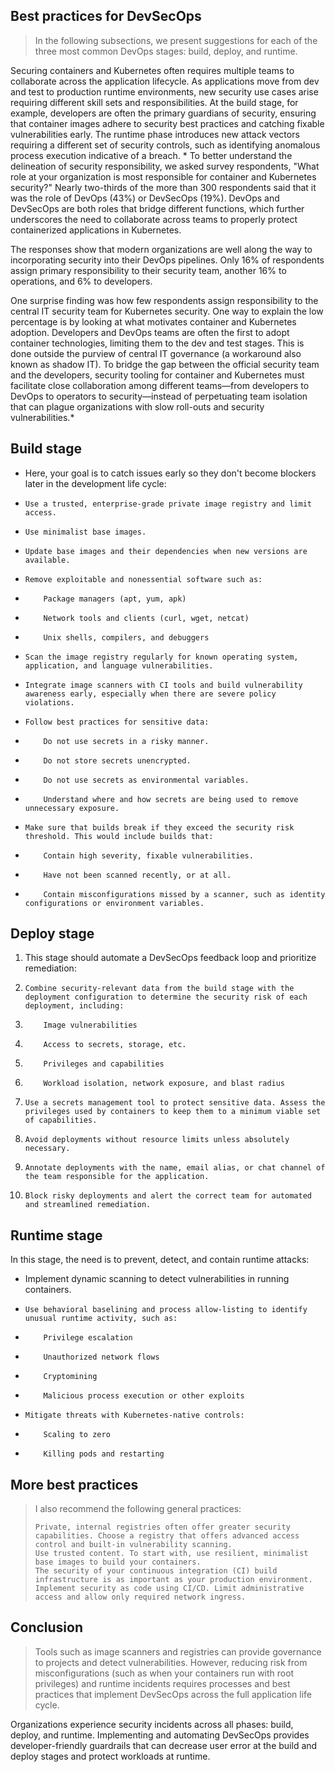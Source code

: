 ## Best practices for DevSecOps

> In the following subsections, we present suggestions for each of the three most common DevOps stages: build, deploy, and runtime.

Securing containers and Kubernetes often requires multiple teams to collaborate across the application lifecycle. As applications move from dev and test to production runtime environments, new security use cases arise requiring different skill sets and responsibilities. At the build stage, for example, developers are often the primary guardians of security, ensuring that container images adhere to security best practices and catching fixable vulnerabilities early. The runtime phase introduces new attack vectors requiring a different set of security controls, such as identifying anomalous process execution indicative of a breach.
*
To better understand the delineation of security responsibility, we asked survey respondents, "What role at your organization is most responsible for container and Kubernetes security?" Nearly two-thirds of the more than 300 respondents said that it was the role of DevOps (43%) or DevSecOps (19%). DevOps and DevSecOps are both roles that bridge different functions, which further underscores the need to collaborate across teams to properly protect containerized applications in Kubernetes.

The responses show that modern organizations are well along the way to incorporating security into their DevOps pipelines. Only 16% of respondents assign primary responsibility to their security team, another 16% to operations, and 6% to developers.

One surprise finding was how few respondents assign responsibility to the central IT security team for Kubernetes security. One way to explain the low percentage is by looking at what motivates container and Kubernetes adoption. Developers and DevOps teams are often the first to adopt container technologies, limiting them to the dev and test stages. This is done outside the purview of central IT governance (a workaround also known as shadow IT). To bridge the gap between the official security team and the developers, security tooling for container and Kubernetes must facilitate close collaboration among different teams—from developers to DevOps to operators to security—instead of perpetuating team isolation that can plague organizations with slow roll-outs and security vulnerabilities.*


## Build stage

- Here, your goal is to catch issues early so they don't become blockers later in the development life cycle:

-     Use a trusted, enterprise-grade private image registry and limit access.
-     Use minimalist base images.
-     Update base images and their dependencies when new versions are available.
-     Remove exploitable and nonessential software such as:
-         Package managers (apt, yum, apk)
-         Network tools and clients (curl, wget, netcat)
-         Unix shells, compilers, and debuggers
-     Scan the image registry regularly for known operating system, application, and language vulnerabilities.
-     Integrate image scanners with CI tools and build vulnerability awareness early, especially when there are severe policy violations.
-     Follow best practices for sensitive data:
-         Do not use secrets in a risky manner.
-         Do not store secrets unencrypted.
-         Do not use secrets as environmental variables.
-         Understand where and how secrets are being used to remove unnecessary exposure.
-     Make sure that builds break if they exceed the security risk threshold. This would include builds that:
-         Contain high severity, fixable vulnerabilities.
-         Have not been scanned recently, or at all.
-         Contain misconfigurations missed by a scanner, such as identity configurations or environment variables.
## Deploy stage

1. This stage should automate a DevSecOps feedback loop and prioritize remediation:

2.     Combine security-relevant data from the build stage with the deployment configuration to determine the security risk of each deployment, including:
3.         Image vulnerabilities
4.         Access to secrets, storage, etc.
5.         Privileges and capabilities
6.         Workload isolation, network exposure, and blast radius
7.     Use a secrets management tool to protect sensitive data. Assess the privileges used by containers to keep them to a minimum viable set of capabilities.
8.     Avoid deployments without resource limits unless absolutely necessary.
9.     Annotate deployments with the name, email alias, or chat channel of the team responsible for the application.
10.     Block risky deployments and alert the correct team for automated and streamlined remediation.


## Runtime stage

In this stage, the need is to prevent, detect, and contain runtime attacks:

   - Implement dynamic scanning to detect vulnerabilities in running containers.
-     Use behavioral baselining and process allow-listing to identify unusual runtime activity, such as:
-         Privilege escalation
-         Unauthorized network flows
-         Cryptomining
-         Malicious process execution or other exploits
-     Mitigate threats with Kubernetes-native controls:
-         Scaling to zero
-         Killing pods and restarting

## More best practices

> I also recommend the following general practices:
> 
>     Private, internal registries often offer greater security capabilities. Choose a registry that offers advanced access control and built-in vulnerability scanning.
>     Use trusted content. To start with, use resilient, minimalist base images to build your containers.
>     The security of your continuous integration (CI) build infrastructure is as important as your production environment. Implement security as code using CI/CD. Limit administrative access and allow only required network ingress.
> 

##  Conclusion
> 
> Tools such as image scanners and registries can provide governance to projects and detect vulnerabilities. However, reducing risk from misconfigurations (such as when your containers run with root privileges) and runtime incidents requires processes and best practices that implement DevSecOps across the full application life cycle.

Organizations experience security incidents across all phases: build, deploy, and runtime. Implementing and automating DevSecOps provides developer-friendly guardrails that can decrease user error at the build and deploy stages and protect workloads at runtime.